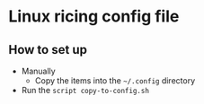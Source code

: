 # Linux ricing config file

## How to set up
* Manually
    * Copy the items into the `~/.config` directory
* Run the `script copy-to-config.sh`
